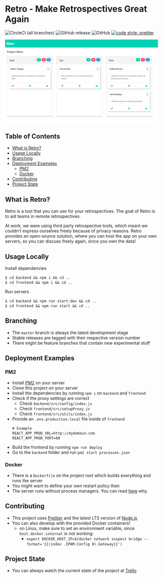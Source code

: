 # Retro - Make Retrospectives Great Again

![CircleCI (all branches)](https://img.shields.io/circleci/project/github/yduman/retro.svg?style=flat-square) ![GitHub release](https://img.shields.io/github/release/yduman/retro.svg?style=flat-square) ![GitHub](https://img.shields.io/github/license/yduman/retro.svg?style=flat-square) [![code style: prettier](https://img.shields.io/badge/code_style-prettier-ff69b4.svg?style=flat-square)](https://github.com/prettier/prettier)

![demo](./assets/retro.png)

## Table of Contents

- [What is Retro?](#what-is-retro)
- [Usage Locally](#usage-locally)
- [Branching](#branching)
- [Deployment Examples](#deployment-examples)
  - [PM2](#pm2)
  - [Docker](#docker)
- [Contributing](#contributing)
- [Project State](#project-state)

## What is Retro?

Retro is a tool that you can use for your retrospectives. The goal of Retro is to aid teams in remote retrospectives.

At work, we were using third party retrospective tools, which meant we couldn't express ourselves freely because of privacy reasons. Retro provides an open-source solution, where you can host the app on your own servers, so you can discuss freely again, since you own the data!

## Usage Locally

Install dependencies

```console
$ cd backend && npm i && cd ..
$ cd frontend && npm i && cd ..
```

Run servers

```console
$ cd backend && npm run start:dev && cd ..
$ cd frontend && npm run start && cd ..
```

## Branching

- The `master` branch is always the latest development stage
- Stable releases are tagged with their respective version number
- There might be feature branches that contain new experimental stuff

## Deployment Examples

### PM2

- Install [PM2](https://pm2.keymetrics.io/) on your server
- Clone this project on your server
- Install the dependencies by running `npm i` on `backend` and `frontend`
- Check if the proxy settings are correct
  - Check `backend/src/config/index.js`
  - Check `frontend/src/setupProxy.js`
  - Check `frontend/src/utils/index.js`
- Provide an `.env.production.local` file inside of `frontend`
    ```
    # Example
    REACT_APP_PROD_URL=http://mydomain.com
    REACT_APP_PROD_PORT=80
    ```
- Build the frontend by running `npm run deploy`
- Go to the `backend` folder and run `pm2 start processes.json`

### Docker

- There is a `Dockerfile` on the project root which builds everything and runs the server
- You might want to define your own restart policy then
- The server runs without process managers. You can read [here](https://www.docker.com/blog/keep-nodejs-rockin-in-docker/) why.

## Contributing

- This project uses [Prettier](https://prettier.io) and the latest LTS version of [Node.js](https://nodejs.org/en/)
- You can also develop with the provided Docker containers!
  - on Linux, make sure to set an environment variable, since `host.docker.internal` is not working: 
    - `export DOCKER_HOST_IP=$(docker network inspect bridge --format='{{(index .IPAM.Config 0).Gateway}}')`

## Project State

- You can always watch the current state of the project at [Trello](https://trello.com/b/AhEZ0aLs/retro)
